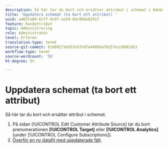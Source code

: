 ```yaml
---
description: Så här tar du bort och ersätter attribut i schemat i Adobe Experience Cloud.
title: 'Uppdatera schemat (ta bort ett attribut) '
uuid: a465fa89-6c7f-4c07-aa59-84c968a82917
feature: Kundattribut
topic: Administrering
role: Administratör
level: Erfaren
translation-type: tm+mt
source-git-commit: 61d60273e933c637dfe4400da78257e1c80015b3
workflow-type: tm+mt
source-wordcount: '55'
ht-degree: 5%

---
```



# Uppdatera schemat (ta bort ett attribut)

Så här tar du bort och ersätter attribut i schemat.

1. På sidan [!UICONTROL Edit Customer Attribute Source] tar du bort prenumerationen **[!UICONTROL Target]** eller **[!UICONTROL Analytics]** (under [!UICONTROL Configure Subscriptions]).
1. [Överför en ny datafil med uppdaterade fält](../attributes/t-crs-usecase.md#task_BCC327B2A0EF4A1BBB2934013AB92B78).
